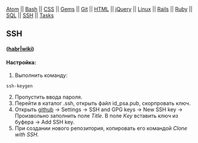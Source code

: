 [Atom](/atom.md) || [Bash](bash.md) || [CSS](css.md) || [Gems](/gems.md) || [Git](/git.md) || [HTML](html.md) || [jQuery](/jquery.md) || [Linux](/linux.md) || [Rails](rails.md) || [Ruby](ruby.md) || [SQL](sql.md) || [SSH](ssh.md) || [Tasks](tasks.md)

## SSH


#### ([habr](https://habrahabr.ru/post/122445/)|[wiki](https://ru.wikipedia.org/wiki/SSH))

#### Настройка:

1) Выполнить команду:
```
ssh-keygen
```
2) Пропустить ввода пароля.  
3) Перейти в каталог .ssh, открыть файл id_psa.pub, скорпровать ключ.  
4) Открыть [github](https://github.com/) -> Settings -> SSH and GPG keys -> New SSH key -> Произвольно заполнить поле _Title_. В поле _Кey_ вставить ключ из буфера -> Add SSH key.  
5) При создании нового репозитория, копировать его командой _Clone with SSH_.  
